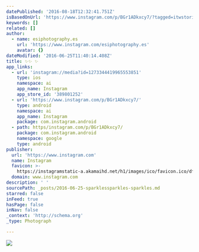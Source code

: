 ```yaml
---
datePublished: '2016-08-18T12:32:41.751Z'
isBasedOnUrl: 'https://www.instagram.com/p/BGr1ADkxcy7/?tagged=itwstories'
keywords: []
related: []
author:
  - name: esiphotography.es
    url: 'https://www.instagram.com/esiphotography.es'
    avatar: {}
dateModified: '2016-06-25T11:40:14.408Z'
title: ✨✨ ✨
app_links:
  - url: 'instagram://media?id=1273344419965553851'
    type: ios
    namespace: ai
    app_name: Instagram
    app_store_id: '389801252'
  - url: 'https://www.instagram.com/p/BGr1ADkxcy7/'
    type: android
    namespace: ai
    app_name: Instagram
    package: com.instagram.android
  - path: https/instagram.com/p/BGr1ADkxcy7/
    package: com.instagram.android
    namespace: google
    type: android
publisher:
  url: 'https://www.instagram.com'
  name: Instagram
  favicon: >-
    https://instagramstatic-a.akamaihd.net/h1/images/ico/favicon.ico/dfa85bb1fd63.ico
  domain: www.instagram.com
description: ' '
sourcePath: _posts/2016-06-25-sparklessparkles-sparkles.md
starred: false
inFeed: true
hasPage: false
inNav: false
_context: 'http://schema.org'
_type: Photograph

---
```

![ ](https://imgflo.herokuapp.com/graph/vahj1ThiexotieMo/c9693821282ad14602da92b79ffc5030/croprotate.jpg?cropheight=432&cropwidth=640&degrees=0&input=https%3A%2F%2Fscontent.cdninstagram.com%2Ft51.2885-15%2Fs640x640%2Fsh0.08%2Fe35%2F13395170_880746665380672_890538966_n.jpg%3Fig_cache_key%3DMTI3MzM0NDQxOTk2NTU1Mzg1MQ%253D%253D.2&x=0&y=104)